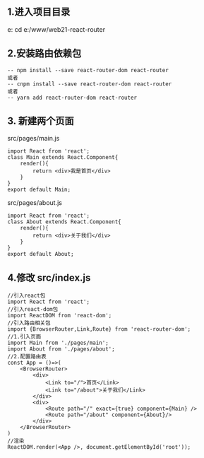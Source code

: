 ## 1.进入项目目录
 e:
 cd e:/www/web21-react-router
 
## 2.安装路由依赖包
	-- npm install --save react-router-dom react-router
	或者
	-- cnpm install --save react-router-dom react-router
	或者
	-- yarn add react-router-dom react-router
## 3. 新建两个页面
src/pages/main.js
```
import React from 'react';
class Main extends React.Component{
	render(){
		return <div>我是首页</div>
	}
}
export default Main;
```

src/pages/about.js
```
import React from 'react';
class About extends React.Component{
	render(){
		return <div>关于我们</div>
	}
}
export default About;
```

## 4.修改 src/index.js
```
//引入react包
import React from 'react';
//引入react-dom包
import ReactDOM from 'react-dom';
//引入路由相关包
import {BrowserRouter,Link,Route} from 'react-router-dom';
//1.引入页面
import Main from './pages/main';
import About from './pages/about';
//2.配置路由表
const App = ()=>(
	<BrowserRouter>
		<div>
			<Link to="/">首页</Link>
			<Link to="/about">关于我们</Link>
		</div>
		<div>
			<Route path="/" exact={true} component={Main} />
			<Route path="/about" component={About}/>
		</div>
	</BrowserRouter>
)
//渲染
ReactDOM.render(<App />, document.getElementById('root'));
```
